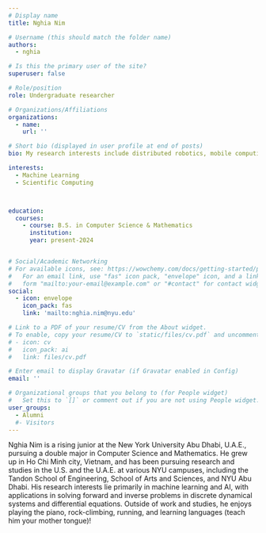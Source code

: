 ```yaml
---
# Display name
title: Nghia Nim

# Username (this should match the folder name)
authors:
  - nghia

# Is this the primary user of the site?
superuser: false

# Role/position
role: Undergraduate researcher

# Organizations/Affiliations
organizations:
  - name:
    url: ''

# Short bio (displayed in user profile at end of posts)
bio: My research interests include distributed robotics, mobile computing and programmable matter.

interests:
  - Machine Learning
  - Scientific Computing



education:
  courses:
    - course: B.S. in Computer Science & Mathematics
      institution: 
      year: present-2024


# Social/Academic Networking
# For available icons, see: https://wowchemy.com/docs/getting-started/page-builder/#icons
#   For an email link, use "fas" icon pack, "envelope" icon, and a link in the
#   form "mailto:your-email@example.com" or "#contact" for contact widget.
social:
  - icon: envelope
    icon_pack: fas
    link: 'mailto:nghia.nim@nyu.edu'

# Link to a PDF of your resume/CV from the About widget.
# To enable, copy your resume/CV to `static/files/cv.pdf` and uncomment the lines below.
# - icon: cv
#   icon_pack: ai
#   link: files/cv.pdf

# Enter email to display Gravatar (if Gravatar enabled in Config)
email: ''

# Organizational groups that you belong to (for People widget)
#   Set this to `[]` or comment out if you are not using People widget.
user_groups:
  - Alumni
  #- Visitors
---
```


Nghia Nim is a rising junior at the New York University Abu Dhabi, U.A.E., pursuing a double major in Computer Science and Mathematics. He grew up in Ho Chi Minh city, Vietnam, and has been pursuing research and studies in the U.S. and the U.A.E. at various NYU campuses, including the Tandon School of Engineering, School of Arts and Sciences, and NYU Abu Dhabi. His research interests lie primarily in machine learning and AI, with applications in solving forward and inverse problems in discrete dynamical systems and differential equations. Outside of work and studies, he enjoys playing the piano, rock-climbing, running, and learning languages (teach him your mother tongue)!

